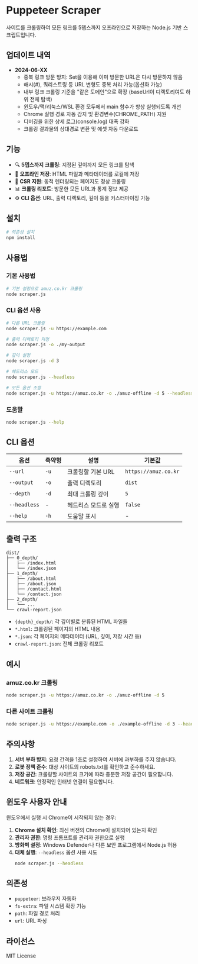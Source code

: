 # Puppeteer Scraper

사이트를 크롤링하여 모든 링크를 5뎁스까지 오프라인으로 저장하는 Node.js 기반 스크립트입니다.

## 업데이트 내역

- **2024-06-XX**
  - 중복 링크 방문 방지: Set을 이용해 이미 방문한 URL은 다시 방문하지 않음
  - 해시(#), 쿼리스트링 등 URL 변형도 중복 처리 가능(옵션화 가능)
  - 내부 링크 크롤링 기준을 "같은 도메인"으로 확장 (baseUrl이 디렉토리여도 하위 전체 탐색)
  - 윈도우/맥/리눅스/WSL 환경 모두에서 main 함수가 항상 실행되도록 개선
  - Chrome 실행 경로 자동 감지 및 환경변수(CHROME_PATH) 지원
  - 디버깅을 위한 상세 로그(console.log) 대폭 강화
  - 크롤링 결과물의 상대경로 변환 및 에셋 자동 다운로드

## 기능

- 🔍 **5뎁스까지 크롤링**: 지정된 깊이까지 모든 링크를 탐색
- 💾 **오프라인 저장**: HTML 파일과 메타데이터를 로컬에 저장
- 🎯 **CSR 지원**: 동적 렌더링되는 페이지도 정상 크롤링
- 📊 **크롤링 리포트**: 방문한 모든 URL과 통계 정보 제공
- ⚙️ **CLI 옵션**: URL, 출력 디렉토리, 깊이 등을 커스터마이징 가능

## 설치

```bash
# 의존성 설치
npm install
```

## 사용법

### 기본 사용법
```bash
# 기본 설정으로 amuz.co.kr 크롤링
node scraper.js
```

### CLI 옵션 사용
```bash
# 다른 URL 크롤링
node scraper.js -u https://example.com

# 출력 디렉토리 지정
node scraper.js -o ./my-output

# 깊이 설정
node scraper.js -d 3

# 헤드리스 모드
node scraper.js --headless

# 모든 옵션 조합
node scraper.js -u https://amuz.co.kr -o ./amuz-offline -d 5 --headless
```

### 도움말
```bash
node scraper.js --help
```

## CLI 옵션

| 옵션 | 축약형 | 설명 | 기본값 |
|------|--------|------|--------|
| `--url` | `-u` | 크롤링할 기본 URL | `https://amuz.co.kr` |
| `--output` | `-o` | 출력 디렉토리 | `dist` |
| `--depth` | `-d` | 최대 크롤링 깊이 | `5` |
| `--headless` | - | 헤드리스 모드로 실행 | `false` |
| `--help` | `-h` | 도움말 표시 | - |

## 출력 구조

```
dist/
├── 0_depth/
│   ├── /index.html
│   └── /index.json
├── 1_depth/
│   ├── /about.html
│   ├── /about.json
│   ├── /contact.html
│   └── /contact.json
├── 2_depth/
│   └── ...
└── crawl-report.json
```

- `{depth}_depth/`: 각 깊이별로 분류된 HTML 파일들
- `*.html`: 크롤링된 페이지의 HTML 내용
- `*.json`: 각 페이지의 메타데이터 (URL, 깊이, 저장 시간 등)
- `crawl-report.json`: 전체 크롤링 리포트

## 예시

### amuz.co.kr 크롤링
```bash
node scraper.js -u https://amuz.co.kr -o ./amuz-offline -d 5
```

### 다른 사이트 크롤링
```bash
node scraper.js -u https://example.com -o ./example-offline -d 3 --headless
```

## 주의사항

1. **서버 부하 방지**: 요청 간격을 1초로 설정하여 서버에 과부하를 주지 않습니다.
2. **로봇 정책 준수**: 대상 사이트의 robots.txt를 확인하고 준수하세요.
3. **저장 공간**: 크롤링할 사이트의 크기에 따라 충분한 저장 공간이 필요합니다.
4. **네트워크**: 안정적인 인터넷 연결이 필요합니다.

## 윈도우 사용자 안내

윈도우에서 실행 시 Chrome이 시작되지 않는 경우:

1. **Chrome 설치 확인**: 최신 버전의 Chrome이 설치되어 있는지 확인
2. **관리자 권한**: 명령 프롬프트를 관리자 권한으로 실행
3. **방화벽 설정**: Windows Defender나 다른 보안 프로그램에서 Node.js 허용
4. **대체 실행**: `--headless` 옵션 사용 시도
   ```bash
   node scraper.js --headless
   ```

## 의존성

- `puppeteer`: 브라우저 자동화
- `fs-extra`: 파일 시스템 확장 기능
- `path`: 파일 경로 처리
- `url`: URL 파싱

## 라이선스

MIT License 